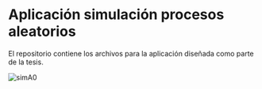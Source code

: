 # Aplicación simulación procesos aleatorios
El repositorio contiene los archivos para la aplicación diseñada como parte de la tesis.

![simA0](https://user-images.githubusercontent.com/45860181/57968634-6090a880-796d-11e9-9991-e5f21d64f00c.png)
